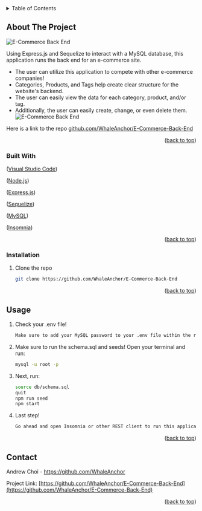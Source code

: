 <div id="top"></div>

<!-- TABLE OF CONTENTS -->
<details>
  <summary>Table of Contents</summary>
  <ol>
    <li>
      <a href="#about-the-project">E-Commerce Back End</a>
      <ul>
        <li><a href="#built-with">Built With</a></li>
      </ul>
    </li>
     <li>
      <a href="#getting-started">Getting Started</a>
      <ul>
        <li><a href="#installation">Installation</a></li>
      </ul>
    </li>
    <li><a href="#usage">Usage</a></li>
    <li><a href="#contact">Contact</a></li>
  </ol>
</details>



<!-- ABOUT THE PROJECT -->
## About The Project

![E-Commerce Back End](/assets/screenshot1.png "Image of application on Insomnia") 

Using Express.js and Sequelize to interact with a MySQL database, this application runs the back end for an e-commerce site. 
* The user can utilize this application to compete with other e-commerce companies!
* Categories, Products, and Tags help create clear structure for the website's backend. 
* The user can easily view the data for each category, product, and/or tag.
* Additionally, the user can easily create, change, or even delete them.
![E-Commerce Back End](/assets/screenshot2.png "More images of the application") 

Here is a link to the repo <a href="https://github.com/WhaleAnchor/E-Commerce-Back-End">github.com/WhaleAnchor/E-Commerce-Back-End</a>

<p align="right">(<a href="#top">back to top</a>)</p>



### Built With

<p align ="left">(<a href="https://visualstudio.microsoft.com/">Visual Studio Code</a>)</p>
<p align ="left">(<a href="https://nodejs.org/en/">Node.js</a>)</p>
<p align ="left">(<a href="https://expressjs.com/">Express.js</a>)</p>
<p align ="left">(<a href="https://sequelize.org/">Sequelize</a>)</p>
<p align ="left">(<a href="https://www.mysql.com/">MySQL</a>)</p>
<p align ="left">(<a href="https://insomnia.rest/">Insomnia</a>)</p>

<p align="right">(<a href="#top">back to top</a>)</p>



<!-- GETTING STARTED -->

### Installation

1. Clone the repo
   ```sh
   git clone https://github.com/WhaleAnchor/E-Commerce-Back-End
   ```

<p align="right">(<a href="#top">back to top</a>)</p>



<!-- USAGE EXAMPLES -->
## Usage

1. Check your .env file!
   ```sh
   Make sure to add your MySQL password to your .env file within the root folder.
   ```
2. Make sure to run the schema.sql and seeds! Open your terminal and run:
   ```sh
   mysql -u root -p
   ```
3. Next, run:
   ```sh
   source db/schema.sql
   quit
   npm run seed
   npm start
   ```
4. Last step!
   ```sh
   Go ahead and open Insomnia or other REST client to run this application.
   ```

<p align="right">(<a href="#top">back to top</a>)</p>


<!-- CONTACT -->
## Contact

Andrew Choi - https://github.com/WhaleAnchor

Project Link: [https://github.com/WhaleAnchor/E-Commerce-Back-End](https://github.com/WhaleAnchor/E-Commerce-Back-End)

<p align="right">(<a href="#top">back to top</a>)</p>




